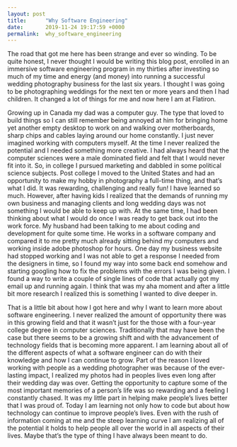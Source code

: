 ```yaml
---
layout: post
title:      "Why Software Engineering"
date:       2019-11-24 19:17:59 +0000
permalink:  why_software_engineering
---
```




The road that got me here has been strange and ever so winding. To be quite honest, I never thought I would be writing this blog post, enrolled in an immersive software engineering program in my thirties after investing so much of my time and energy (and money) into running a successful wedding photography business for the last six years. I thought I was going to be photographing weddings for the next ten or more years and then I had children. It changed a lot of things for me and now here I am at Flatiron.  

Growing up in Canada my dad was a computer guy. The type that loved to build things so I can still remember being annoyed at him for bringing home yet another empty desktop to work on and walking over motherboards, sharp chips and cables laying around our home constantly. I just never imagined working with computers myself. At the time I never realized the potential and I needed something more creative. I had always heard that the computer sciences were a male dominated field and felt that I would never fit into it. So, in college I pursued marketing and dabbled in some political science subjects. Post college I moved to the United States and had an opportunity to make my hobby in photography a full-time thing, and that’s what I did. It was rewarding, challenging and really fun! I have learned so much. However, after having kids I realized that the demands of running my own business and managing clients and long wedding days was not something I would be able to keep up with. At the same time, I had been thinking about what I would do once I was ready to get back out into the work force. My husband had been talking to me about coding and development for quite some time. He works in a software company and compared it to me pretty much already sitting behind my computers and working inside adobe photoshop for hours. One day my business website had stopped working and I was not able to get a response I needed from the designers in time, so I found my way into some back end somehow and starting googling how to fix the problems with the errors I was being given. I found a way to write a couple of single lines of code that actually got my email up and running again. I think that was my aha moment and after a little bit more research I realized this is something I wanted to dive deeper in. 

That is a little bit about how I got here and why I want to learn more about software engineering. I never realized the amount of opportunity there was in this growing field and that it wasn’t just for the those with a four-year college degree in computer sciences. Traditionally that may have been the case but there seems to be a growing shift and with the advancement of technology fields that is becoming more apparent. I am learning about all of the different aspects of what a software engineer can do with their knowledge and how I can continue to grow. Part of the reason I loved working with people as a wedding photographer was because of the ever-lasting impact, I realized my photos had in peoples lives even long after their wedding day was over. Getting the opportunity to capture some of the most important memories of a person’s life was so rewarding and a feeling I constantly chased. It was my little part in helping make people’s lives better that I was proud of.  Today I am learning not only how to code but about how technology can continue to improve people’s lives. Even with the rush of information coming at me and the steep learning curve I am realizing all of the potential it holds to help people all over the world in all aspects of their lives. Maybe that’s the type of thing I have always been meant to do. 


